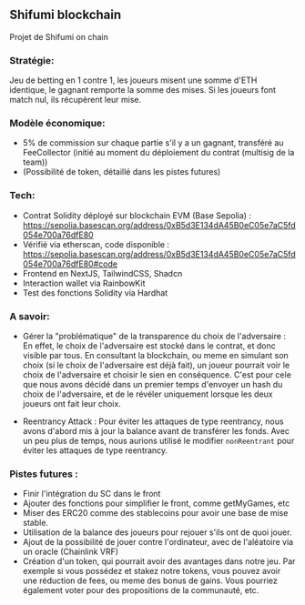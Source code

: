## Shifumi blockchain

Projet de Shifumi on chain

### Stratégie:

Jeu de betting en 1 contre 1, les joueurs misent une somme d'ETH identique, le gagnant remporte la somme des mises.
Si les joueurs font match nul, ils récupèrent leur mise.

### Modèle économique:

- 5% de commission sur chaque partie s'il y a un gagnant, transféré au FeeCollector (initié au moment du déploiement du contrat (multisig de la team))
- (Possibilité de token, détaillé dans les pistes futures)

### Tech:

- Contrat Solidity déployé sur blockchain EVM (Base Sepolia) : https://sepolia.basescan.org/address/0xB5d3E134dA45B0eC05e7aC5fd054e700a76dfE80
- Vérifié via etherscan, code disponible : https://sepolia.basescan.org/address/0xB5d3E134dA45B0eC05e7aC5fd054e700a76dfE80#code
- Frontend en NextJS, TailwindCSS, Shadcn
- Interaction wallet via RainbowKit
- Test des fonctions Solidity via Hardhat

### A savoir:

- Gérer la "problématique" de la transparence du choix de l'adversaire :
  En effet, le choix de l'adversaire est stocké dans le contrat, et donc visible par tous.
  En consultant la blockchain, ou meme en simulant son choix (si le choix de l'adversaire est déjà fait), un joueur pourrait voir le choix de l'adversaire et choisir le sien en conséquence.
  C'est pour cele que nous avons décidé dans un premier temps d'envoyer un hash du choix de l'adversaire, et de le révéler uniquement lorsque les deux joueurs ont fait leur choix.

- Reentrancy Attack :
  Pour éviter les attaques de type reentrancy, nous avons d'abord mis à jour la balance avant de transférer les fonds.
  Avec un peu plus de temps, nous aurions utilisé le modifier `nonReentrant` pour éviter les attaques de type reentrancy.

### Pistes futures :

- Finir l'intégration du SC dans le front
- Ajouter des fonctions pour simplifier le front, comme getMyGames, etc
- Miser des ERC20 comme des stablecoins pour avoir une base de mise stable.
- Utilisation de la balance des joueurs pour rejouer s'ils ont de quoi jouer.
- Ajout de la possibilité de jouer contre l'ordinateur, avec de l'aléatoire via un oracle (Chainlink VRF)
- Création d'un token, qui pourrait avoir des avantages dans notre jeu.
  Par exemple si vous possédez et stakez notre tokens, vous pouvez avoir une réduction de fees, ou meme des bonus de gains.
  Vous pourriez également voter pour des propositions de la communauté, etc.
